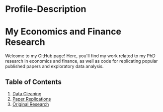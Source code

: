# Profile-Description

# My Economics and Finance Research

Welcome to my GitHub page! Here, you'll find my work related to my PhD research in economics and finance, as well as code for replicating popular published papers and exploratory data analysis.

## Table of Contents

1. [Data Cleaning](https://github.com/carr8824/Data-Cleaning)
2. [Paper Replications](https://github.com/carr8824/Paper-Replications)
3. [Original Research](https://github.com/carr8824/Original-Research)
